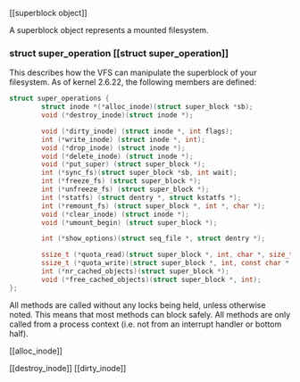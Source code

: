 [[superblock object]]

A superblock object represents a mounted filesystem.

### struct super_operation [[struct super_operation]]

This describes how the VFS can manipulate the superblock of your
filesystem.  As of kernel 2.6.22, the following members are defined:
```C
struct super_operations {
		struct inode *(*alloc_inode)(struct super_block *sb);
		void (*destroy_inode)(struct inode *);

		void (*dirty_inode) (struct inode *, int flags);
		int (*write_inode) (struct inode *, int);
		void (*drop_inode) (struct inode *);
		void (*delete_inode) (struct inode *);
		void (*put_super) (struct super_block *);
		int (*sync_fs)(struct super_block *sb, int wait);
		int (*freeze_fs) (struct super_block *);
		int (*unfreeze_fs) (struct super_block *);
		int (*statfs) (struct dentry *, struct kstatfs *);
		int (*remount_fs) (struct super_block *, int *, char *);
		void (*clear_inode) (struct inode *);
		void (*umount_begin) (struct super_block *);

		int (*show_options)(struct seq_file *, struct dentry *);

		ssize_t (*quota_read)(struct super_block *, int, char *, size_t, loff_t);
		ssize_t (*quota_write)(struct super_block *, int, const char *, size_t, loff_t);
		int (*nr_cached_objects)(struct super_block *);
		void (*free_cached_objects)(struct super_block *, int);
};

```
All methods are called without any locks being held, unless otherwise
noted.  This means that most methods can block safely.  All methods are
only called from a process context (i.e. not from an interrupt handler
or bottom half).

[[alloc_inode]]  

[[destroy_inode]] 
[[dirty_inode]] 





